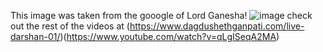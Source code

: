 This image was taken from the gooogle of Lord Ganesha!
![image](https://www.google.com/imgres?imgurl=https%3A%2F%2Fapp.dagdushethganpati.com%2Fuploads%2Fdonations%2Ffd8b666d620bcaa2ad76417312bd0015.jpg&imgrefurl=https%3A%2F%2Fseva.dagdushethganpati.com%2Fdonation&tbnid=ob1M7U-aaw_IxM&vet=12ahUKEwi18pjb8KD0AhUlktgFHS3mBNcQMygBegUIARDNAQ..i&docid=SHnW-YZ6GoADeM&w=800&h=800&itg=1&q=dagdusheth%20ganpati%20images&ved=2ahUKEwi18pjb8KD0AhUlktgFHS3mBNcQMygBegUIARDNAQ)
check out the rest of the videos at (https://www.dagdushethganpati.com/live-darshan-01/)(https://www.youtube.com/watch?v=qLgISeqA2MA)
